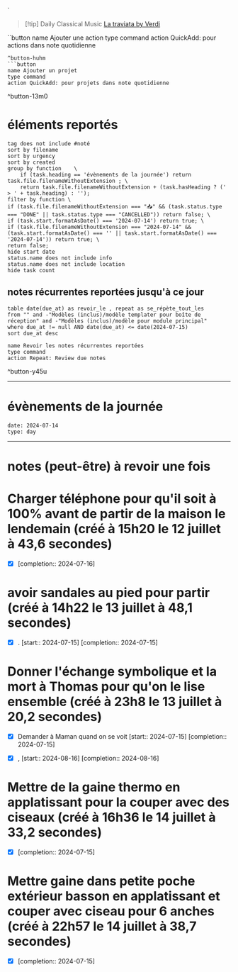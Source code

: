 
`

> [!tip] Daily Classical Music
> [La traviata by Verdi](https://www.youtube.com/watch?v=pu7zWrIMV_g)

``button
name Ajouter une action
type command
action QuickAdd: pour actions dans note quotidienne
```
^button-huhm
```button
name Ajouter un projet
type command
action QuickAdd: pour projets dans note quotidienne
```
^button-13m0
# éléments reportés
```tasks
tag does not include #noté 
sort by filename 
sort by urgency 
sort by created 
group by function    \
	if (task.heading == 'évènements de la journée') return task.file.filenameWithoutExtension ; \
    return task.file.filenameWithoutExtension + (task.hasHeading ? (' > ' + task.heading) : '');
filter by function \
if (task.file.filenameWithoutExtension === "📥" && (task.status.type === "DONE" || task.status.type === "CANCELLED")) return false; \
if (task.start.formatAsDate() === '2024-07-14') return true; \
if (task.file.filenameWithoutExtension === "2024-07-14" && (task.start.formatAsDate() === '' || task.start.formatAsDate() === '2024-07-14')) return true; \
return false;
hide start date
status.name does not include info
status.name does not include location
hide task count
```

## notes récurrentes reportées jusqu'à ce jour
```dataview
table date(due_at) as revoir_le , repeat as se_répète_tout_les
from "" and -"Modèles (inclus)/modèle templater pour boîte de réception" and -"Modèles (inclus)/modèle pour module principal"
where due_at != null AND date(due_at) <= date(2024-07-15)
sort due_at desc
```

```button
name Revoir les notes récurrentes reportées
type command
action Repeat: Review due notes
```
^button-y45u
___
# évènements de la journée
```gEvent
date: 2024-07-14
type: day
```
___

# notes (peut-être) à revoir une fois


# Charger téléphone pour qu'il soit à 100% avant de partir de la maison le lendemain (créé à 15h20 le 12 juillet à 43,6 secondes) 
- [X]   [completion:: 2024-07-16]


# avoir sandales au pied pour partir (créé à 14h22 le 13 juillet à 48,1 secondes)
- [X] .  [start:: 2024-07-15]  [completion:: 2024-07-15]


# Donner l'échange symbolique et la mort à Thomas pour qu'on le lise ensemble (créé à 23h8 le 13 juillet à 20,2 secondes) 
- [X] Demander à Maman quand on se voit  [start:: 2024-07-15]  [completion:: 2024-07-15]
- [X] ,  [start:: 2024-08-16]  [completion:: 2024-08-16]


# Mettre de la gaine thermo en applatissant pour la couper avec des ciseaux (créé à 16h36 le 14 juillet à 33,2 secondes) 
- [X]   [completion:: 2024-07-15]


# Mettre gaine dans petite poche extérieur basson en applatissant et couper avec ciseau pour 6 anches (créé à 22h57 le 14 juillet à 38,7 secondes) 
- [X]   [completion:: 2024-07-15]